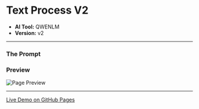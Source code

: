 # Text Process V2

* **AI Tool:** QWENLM
* **Version:** v2

---

### The Prompt

>

### Preview

![Page Preview](./preview.png)

---

[Live Demo on GitHub Pages](https://your-username.github.io/AI-Frontend-Gallery/QwenLM/text-process-v2/)
